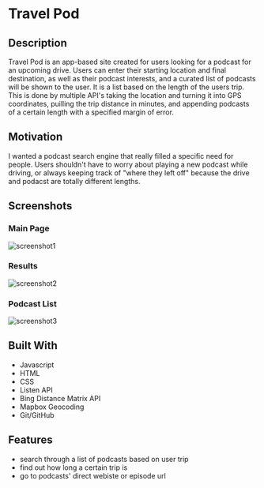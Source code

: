 # Travel Pod
## Description
Travel Pod is an app-based site created for users looking for a podcast for an upcoming drive. Users can enter their starting location and final destination, as well as their podcast interests, and a curated list of podcasts will be shown to the user. It is a list based on the length of the users trip. This is done by multiple API's taking the location and turning it into GPS coordinates, puilling the trip distance in minutes, and appending podcasts of a certain length with a specified margin of error.

## Motivation
I wanted a podcast search engine that really filled a specific need for people. Users shouldn't have to worry about playing a new podcast while driving, or always keeping track of "where they left off" because the drive and podacst are totally different lengths.

## Screenshots
### Main Page
![screenshot1](https://user-images.githubusercontent.com/76211223/107640292-0d31b400-6c40-11eb-9a10-c45b658cae23.PNG)
### Results
![screenshot2](https://user-images.githubusercontent.com/76211223/107640288-0c991d80-6c40-11eb-8ec4-f23b02cb8918.PNG)
### Podcast List
![screenshot3](https://user-images.githubusercontent.com/76211223/107640290-0c991d80-6c40-11eb-96c7-8fd24cdb2ca7.PNG)

## Built With
* Javascript
* HTML
* CSS
* Listen API
* Bing Distance Matrix API
* Mapbox Geocoding
* Git/GitHub

## Features
* search through a list of podcasts based on user trip
* find out how long a certain trip is
* go to podcasts' direct webiste or episode url
